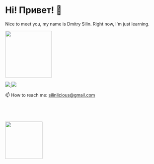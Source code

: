 # Hi! Привет! 👋
Nice to meet you, my name is Dmitry Silin. Right now, I'm just learning.


<p align='left'>
   <a href="https://github-readme-stats.vercel.app/api?username=silinliclous&show_icons=true&count_private=true">
       <img height=150 src="https://github-readme-stats.vercel.app/api?username=silinliclous&show_icons=true&count_private=true"/></a>
</p>

<p align='left'>
   <a href="https://www.linkedin.com/in/silinlicious/">
       <img src="https://img.shields.io/badge/linkedin-%230077B5.svg?&style=for-the-badge&logo=linkedin&logoColor=white"/>
   </a>
   <a href="https://t.me/silinlicious">
       <img src="https://img.shields.io/badge/Telegram-2CA5E0?style=for-the-badge&logo=telegram&logoColor=white"/>
   </a>
<p align='left'>
   📫 How to reach me: <a href='mailto:silinlicious@gmail.com'>silinlicious@gmail.com</a>
</p>
  
  <br>
  
<div align="left" style="margin: 40px 0">
   <a href="https://github.com/silinliclous/github-profile-views-counter">
       <img width="120px" src="https://komarev.com/ghpvc/?username=silinliclous&color=DE002D">
   </a>
</div>
